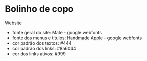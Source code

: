 # Bolinho de copo
Website

* fonte geral do site: Mate - google webfonts 
* fonte dos menus e títulos: Handmade Apple - google webfonts
* cor padrão dos textos: #444
* cor padrão dos links: #8a6044
* cor dos links ativos: #999
